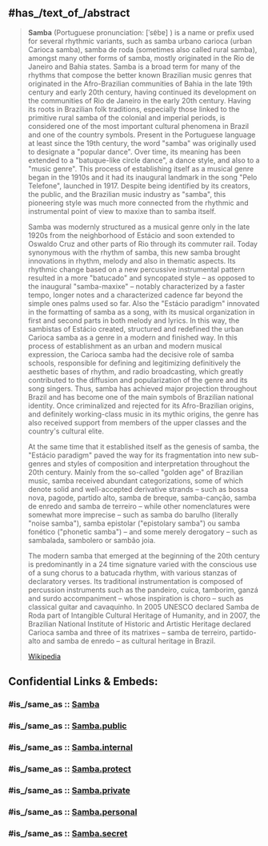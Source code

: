 ﻿---
Commons_category: Samba
Commons_gallery: Samba
country_of_origin: '[[_Standards/WikiData/WD~Brazil,155]]'
different_from:
- '[[_Standards/WikiData/WD~samba,1340043]]'
- '[[_Standards/WikiData/WD~samba,1375949]]'
has_id_wikidata: Q11403
has_time_started: 1914-01-01
image: "http://commons.wikimedia.org/wiki/Special:FilePath/HK%20TST%20night%20%E6%9F%8F%E9%BA%97%E8%B3%BC%E7%89%A9%E5%A4%A7%E9%81%93%20Park%20Lane%20Shopper%27s%20Boulevard%20%E5%B7%B4%E8%A5%BF%20Brasil%20%E6%A3%AE%E5%B7%B4%E8%88%9E%E5%A8%98%20Samba%20female%20dancers%20Nov-2010%2002.JPG"
inception: 1914
instance_of: '[[_Standards/WikiData/WD~music_genre,188451]]'
on_focus_list_of_Wikimedia_project: '[[_Standards/WikiData/WD~Wiki_Loves_Cultura_Popular_Brasil_-_Danças,_festivais_e_músicas,116742198]]'
practiced_by: '[[_Standards/WikiData/WD~sambista,11305911]]'
subclass_of: '[[_Standards/WikiData/WD~music_of_Brazil,899215]]'
topic_s_main_template: '[[_Standards/WikiData/WD~Template_Samba,22880924]]'
---

## #has_/text_of_/abstract 

> **Samba** (Portuguese pronunciation: [ˈsɐ̃bɐ] ) is a name or prefix used for several rhythmic variants, such as samba urbano carioca (urban Carioca samba), samba de roda (sometimes also called rural samba), amongst many other forms of samba, mostly originated in the Rio de Janeiro and Bahia states. Samba is a broad term for many of the rhythms that compose the better known Brazilian music genres that originated in the Afro-Brazilian communities of Bahia in the late 19th century and early 20th century, having continued its development on the communities of Rio de Janeiro in the early 20th century. Having its roots in Brazilian folk traditions, especially those linked to the primitive rural samba of the colonial and imperial periods, is considered one of the most important cultural phenomena in Brazil and one of the country symbols. Present in the Portuguese language at least since the 19th century, the word "samba" was originally used to designate a "popular dance". Over time, its meaning has been extended to a "batuque-like circle dance", a dance style, and also to a "music genre". This process of establishing itself as a musical genre began in the 1910s and it had its inaugural landmark in the song "Pelo Telefone", launched in 1917. Despite being identified by its creators, the public, and the Brazilian music industry as "samba", this pioneering style was much more connected from the rhythmic and instrumental point of view to maxixe than to samba itself.
>
> Samba was modernly structured as a musical genre only in the late 1920s from the neighborhood of Estácio and soon extended to Oswaldo Cruz and other parts of Rio through its commuter rail. Today synonymous with the rhythm of samba, this new samba brought innovations in rhythm, melody and also in thematic aspects. Its rhythmic change based on a new percussive instrumental pattern resulted in a more "batucado" and syncopated style – as opposed to the inaugural "samba-maxixe" – notably characterized by a faster tempo, longer notes and a characterized cadence far beyond the simple ones palms used so far. Also the "Estácio paradigm" innovated in the formatting of samba as a song, with its musical organization in first and second parts in both melody and lyrics. In this way, the sambistas of Estácio created, structured and redefined the urban Carioca samba as a genre in a modern and finished way. In this process of establishment as an urban and modern musical expression, the Carioca samba had the decisive role of samba schools, responsible for defining and legitimizing definitively the aesthetic bases of rhythm, and radio broadcasting, which greatly contributed to the diffusion and popularization of the genre and its song singers. Thus, samba has achieved major projection throughout Brazil and has become one of the main symbols of Brazilian national identity. Once criminalized and rejected for its Afro-Brazilian origins, and definitely working-class music in its mythic origins, the genre has also received support from members of the upper classes and the country's cultural elite.
>
> At the same time that it established itself as the genesis of samba, the "Estácio paradigm" paved the way for its fragmentation into new sub-genres and styles of composition and interpretation throughout the 20th century. Mainly from the so-called "golden age" of Brazilian music, samba received abundant categorizations, some of which denote solid and well-accepted derivative strands – such as bossa nova, pagode, partido alto, samba de breque, samba-canção, samba de enredo and samba de terreiro – while other nomenclatures were somewhat more imprecise – such as samba do barulho (literally "noise samba"), samba epistolar ("epistolary samba") ou samba fonético ("phonetic samba") – and some merely derogatory – such as sambalada, sambolero or sambão joia.
>
> The modern samba that emerged at the beginning of the 20th century is predominantly in a 24 time signature varied with the conscious use of a sung chorus to a batucada rhythm, with various stanzas of declaratory verses. Its traditional instrumentation is composed of percussion instruments such as the pandeiro, cuíca, tamborim, ganzá and surdo accompaniment – whose inspiration is choro – such as classical guitar and cavaquinho. In 2005 UNESCO declared Samba de Roda part of Intangible Cultural Heritage of Humanity, and in 2007, the Brazilian National Institute of Historic and Artistic Heritage declared Carioca samba and three of its matrixes – samba de terreiro, partido-alto and samba de enredo – as cultural heritage in Brazil.
>
> [Wikipedia](https://en.wikipedia.org/wiki/Samba) 


## Confidential Links & Embeds: 

### #is_/same_as :: [Samba](/_Standards/Society/Communication/Media/Performing_Arts/Dance/Samba.md) 

### #is_/same_as :: [Samba.public](/_public/Society/Communication/Media/Performing_Arts/Dance/Samba.public.md) 

### #is_/same_as :: [Samba.internal](/_internal/Society/Communication/Media/Performing_Arts/Dance/Samba.internal.md) 

### #is_/same_as :: [Samba.protect](/_protect/Society/Communication/Media/Performing_Arts/Dance/Samba.protect.md) 

### #is_/same_as :: [Samba.private](/_private/Society/Communication/Media/Performing_Arts/Dance/Samba.private.md) 

### #is_/same_as :: [Samba.personal](/_personal/Society/Communication/Media/Performing_Arts/Dance/Samba.personal.md) 

### #is_/same_as :: [Samba.secret](/_secret/Society/Communication/Media/Performing_Arts/Dance/Samba.secret.md)

